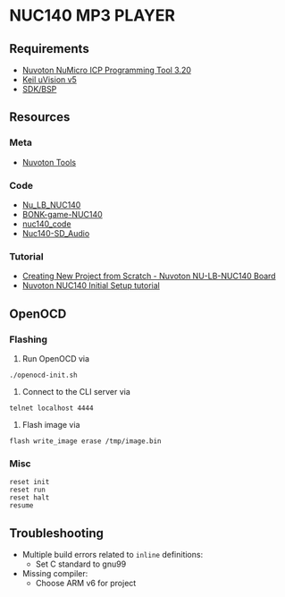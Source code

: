 # NUC140 MP3 PLAYER

## Requirements

* [Nuvoton NuMicro ICP Programming Tool 3.20](https://www.nuvoton.com/resource-download.jsp?tp_GUID=SW1720200221181328)
* [Keil uVision v5](https://www.keil.com/demo/eval/arm.htm)
* [SDK/BSP](https://drive.google.com/file/d/1ZAxvx0Aq6V41U7cmGF6-J-SBrkuUI4_I/view?usp=sharing)

## Resources

### Meta

* [Nuvoton Tools](https://github.com/OpenNuvoton/Nuvoton_Tools)

### Code

* [Nu_LB_NUC140](https://github.com/poyu39/Nu_LB_NUC140)
* [BONK-game-NUC140](https://github.com/hoangdesu/BONK-game-NUC140)
* [nuc140_code](https://github.com/rayee-github/nuc140_code)
* [Nuc140-SD_Audio](https://github.com/vuongductuanktmt/Nuc140-SD_Audio)

### Tutorial

* [Creating New Project from Scratch - Nuvoton NU-LB-NUC140 Board](https://www.youtube.com/watch?v=OubVJVUpvIk)
* [Nuvoton NUC140 Initial Setup tutorial](https://www.youtube.com/watch?v=c-3kSXNbJ78)

## OpenOCD

### Flashing

1. Run OpenOCD via
  ```
  ./openocd-init.sh
  ```
1. Connect to the CLI server via
  ```
  telnet localhost 4444
  ```
1. Flash image via
  ```
  flash write_image erase /tmp/image.bin
  ```

### Misc

```
reset init
reset run
reset halt
resume
```

## Troubleshooting

* Multiple build errors related to `inline` definitions:
  - Set C standard to gnu99
* Missing compiler:
  - Choose ARM v6 for project
